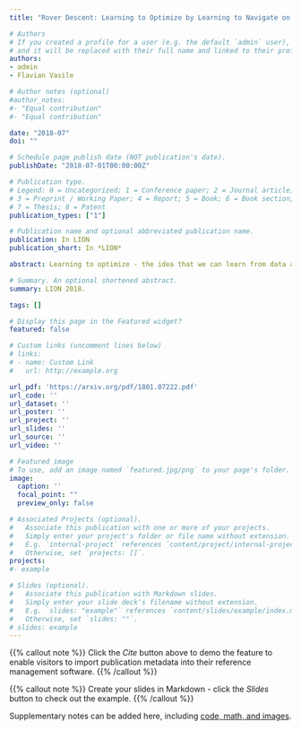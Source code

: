 ```yaml
---
title: "Rover Descent: Learning to Optimize by Learning to Navigate on Prototypical Loss Surfaces"

# Authors
# If you created a profile for a user (e.g. the default `admin` user), write the username (folder name) here 
# and it will be replaced with their full name and linked to their profile.
authors:
- admin
- Flavian Vasile

# Author notes (optional)
#author_notes:
#- "Equal contribution"
#- "Equal contribution"

date: "2018-07"
doi: ""

# Schedule page publish date (NOT publication's date).
publishDate: "2018-07-01T00:00:00Z"

# Publication type.
# Legend: 0 = Uncategorized; 1 = Conference paper; 2 = Journal article;
# 3 = Preprint / Working Paper; 4 = Report; 5 = Book; 6 = Book section;
# 7 = Thesis; 8 = Patent
publication_types: ["1"]

# Publication name and optional abbreviated publication name.
publication: In LION
publication_short: In *LION*

abstract: Learning to optimize - the idea that we can learn from data algorithms that optimize a numerical criterion - has recently been at the heart of a growing number of research efforts. One of the most challenging issues within this approach is to learn a policy that is able to optimize over classes of functions that are different from the classes that the policy was trained on. We propose a novel way of framing learning to optimize as a problem of learning a good navigation policy on a partially observable loss surface. To this end, we develop Rover Descent, a solution that allows us to learn a broad optimization policy from training only on a small set of prototypical two-dimensional surfaces that encompasses classically hard cases such as valleys, plateaus, cliffs and saddles and by using strictly zeroth-order information. We show that, without having access to gradient or curvature information, we achieve fast convergence on optimization problems not presented at training time, such as the Rosenbrock function and other two dimensional hard functions. We extend our framework to optimize over high dimensional functions and show good preliminary results.

# Summary. An optional shortened abstract.
summary: LION 2018.

tags: []

# Display this page in the Featured widget?
featured: false

# Custom links (uncomment lines below)
# links:
# - name: Custom Link
#   url: http://example.org

url_pdf: 'https://arxiv.org/pdf/1801.07222.pdf'
url_code: ''
url_dataset: ''
url_poster: ''
url_project: ''
url_slides: ''
url_source: ''
url_video: ''

# Featured image
# To use, add an image named `featured.jpg/png` to your page's folder. 
image:
  caption: ''
  focal_point: ""
  preview_only: false

# Associated Projects (optional).
#   Associate this publication with one or more of your projects.
#   Simply enter your project's folder or file name without extension.
#   E.g. `internal-project` references `content/project/internal-project/index.md`.
#   Otherwise, set `projects: []`.
projects:
#- example

# Slides (optional).
#   Associate this publication with Markdown slides.
#   Simply enter your slide deck's filename without extension.
#   E.g. `slides: "example"` references `content/slides/example/index.md`.
#   Otherwise, set `slides: ""`.
# slides: example
---
```


{{% callout note %}}
Click the *Cite* button above to demo the feature to enable visitors to import publication metadata into their reference management software.
{{% /callout %}}

{{% callout note %}}
Create your slides in Markdown - click the *Slides* button to check out the example.
{{% /callout %}}

Supplementary notes can be added here, including [code, math, and images](https://wowchemy.com/docs/writing-markdown-latex/).
